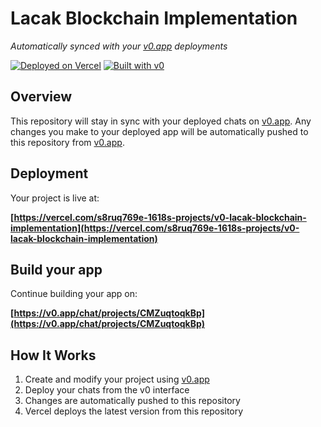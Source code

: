 # Lacak Blockchain Implementation

*Automatically synced with your [v0.app](https://v0.app) deployments*

[![Deployed on Vercel](https://img.shields.io/badge/Deployed%20on-Vercel-black?style=for-the-badge&logo=vercel)](https://vercel.com/s8ruq769e-1618s-projects/v0-lacak-blockchain-implementation)
[![Built with v0](https://img.shields.io/badge/Built%20with-v0.app-black?style=for-the-badge)](https://v0.app/chat/projects/CMZuqtoqkBp)

## Overview

This repository will stay in sync with your deployed chats on [v0.app](https://v0.app).
Any changes you make to your deployed app will be automatically pushed to this repository from [v0.app](https://v0.app).

## Deployment

Your project is live at:

**[https://vercel.com/s8ruq769e-1618s-projects/v0-lacak-blockchain-implementation](https://vercel.com/s8ruq769e-1618s-projects/v0-lacak-blockchain-implementation)**

## Build your app

Continue building your app on:

**[https://v0.app/chat/projects/CMZuqtoqkBp](https://v0.app/chat/projects/CMZuqtoqkBp)**

## How It Works

1. Create and modify your project using [v0.app](https://v0.app)
2. Deploy your chats from the v0 interface
3. Changes are automatically pushed to this repository
4. Vercel deploys the latest version from this repository
